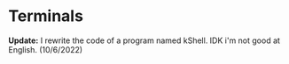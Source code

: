 # Terminals
**Update:** I rewrite the code of a program named kShell. IDK i'm not good at English. (10/6/2022)
